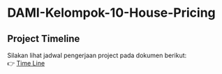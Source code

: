 # DAMI-Kelompok-10-House-Pricing


## Project Timeline
Silakan lihat jadwal pengerjaan project pada dokumen berikut:  
👉 [Time Line](https://docs.google.com/spreadsheets/d/1x5cRwfCdQ-VeKbCGw7w45HaMm5xAD5LUJSjyQPg3sTc/edit?usp=sharing)


